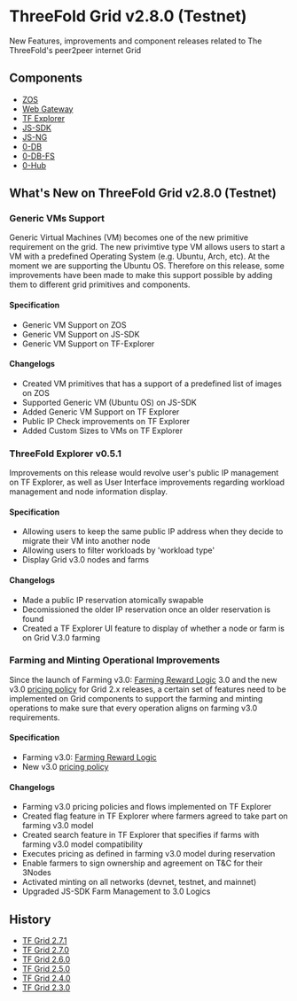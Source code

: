 

# ThreeFold Grid v2.8.0 (Testnet)

 New Features, improvements and component releases related to The ThreeFold's peer2peer internet Grid

## Components

- [ZOS](https://github.com/threefoldtech/zos) 
- [Web Gateway](https://github.com/threefoldtech/tfgateway/)
- [TF Explorer](https://github.com/threefoldtech/tfexplorer) 
- [JS-SDK](https://github.com/threefoldtech/js-sdk) 
- [JS-NG](https://github.com/threefoldtech/js-ng)
- [0-DB](https://github.com/threefoldtech/0-db)
- [0-DB-FS](https://github.com/threefoldtech/0-DB-FS)
- [0-Hub](https://github.com/threefoldtech/0-hub)


## What's New on ThreeFold Grid v2.8.0 (Testnet)

### Generic VMs Support

Generic Virtual Machines (VM) becomes one of the new primitive requirement on the grid. The new privimtive type VM allows users to start a VM with a predefined Operating System (e.g. Ubuntu, Arch, etc). At the moment we are supporting the Ubuntu OS. Therefore on this release, some improvements have been made to make this support possible by adding them to different grid primitives and components.

#### Specification
- Generic VM Support on ZOS
- Generic VM Support on JS-SDK
- Generic VM Support on TF-Explorer

#### Changelogs
- Created VM primitives that has a support of a predefined list of images on ZOS
- Supported Generic VM (Ubuntu OS) on JS-SDK 
- Added Generic VM Support on TF Explorer
- Public IP Check improvements on TF Explorer
- Added Custom Sizes to VMs on TF Explorer

### ThreeFold Explorer v0.5.1
Improvements on this release would revolve user's public IP management on TF Explorer, as well as User Interface improvements regarding workload management and node information display. 

#### Specification
- Allowing users to keep the same public IP address when they decide to migrate their VM into another node
- Allowing users to filter workloads by 'workload type'
- Display Grid v3.0 nodes and farms 

#### Changelogs
- Made a public IP reservation atomically swapable
- Decomissioned the older IP reservation once an older reservation is found
- Created a TF Explorer UI feature to display of whether a node or farm is on Grid V.3.0 farming 

### Farming and Minting Operational Improvements
Since the launch of Farming v3.0: [Farming Reward Logic](https://wiki.threefold.io/#/threefold__farming_logic3?id=farming-rewards-logic-v3) 3.0 and the new v3.0 [pricing policy](https://wiki.threefold.io/#/farming_logic3_tftflow) for Grid 2.x releases, a certain set of features need to be implemented on Grid components to support the farming and minting operations to make sure that every operation aligns on farming v3.0 requirements.

#### Specification
- Farming v3.0: [Farming Reward Logic](https://wiki.threefold.io/#/threefold__farming_logic3?id=farming-rewards-logic-v3)
- New v3.0 [pricing policy](https://wiki.threefold.io/#/farming_logic3_tftflow)

#### Changelogs
- Farming v3.0 pricing policies and flows implemented on TF Explorer
- Created flag feature in TF Explorer where farmers agreed to take part on farming v3.0 model
- Created search feature in  TF Explorer that specifies if farms with farming v3.0 model compatibility
- Executes pricing as defined in farming v3.0 model during reservation
- Enable farmers to sign ownership and agreement on T&C for their 3Nodes
- Activated minting on all networks (devnet, testnet, and mainnet)
- Upgraded JS-SDK Farm Management to 3.0 Logics

## History

- [TF Grid 2.7.1](https://github.com/threefoldtech/home/blob/master/products/tfgrid2.7.1.md)
- [TF Grid 2.7.0](https://github.com/threefoldtech/home/blob/master/products/tfgrid2.5.md)
- [TF Grid 2.6.0](https://github.com/threefoldtech/home/blob/master/products/tfgrid2.5.md)
- [TF Grid 2.5.0](https://github.com/threefoldtech/home/blob/master/products/tfgrid2.5.md)
- [TF Grid 2.4.0](https://github.com/threefoldtech/home/blob/master/products/tfgrid2.4.md)
- [TF Grid 2.3.0](https://github.com/threefoldtech/home/blob/master/products/tfgrid2.3.md)

